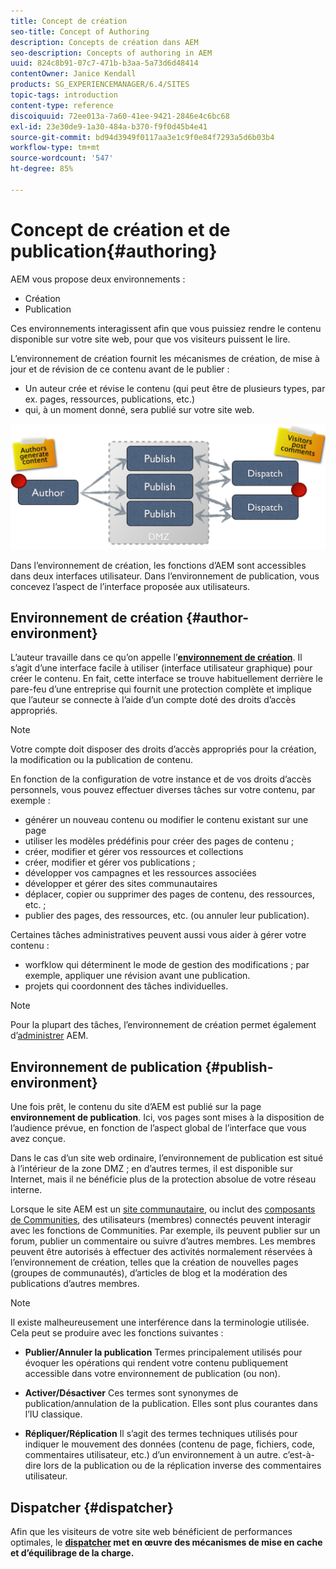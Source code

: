 ```yaml
---
title: Concept de création
seo-title: Concept of Authoring
description: Concepts de création dans AEM
seo-description: Concepts of authoring in AEM
uuid: 824c8b91-07c7-471b-b3aa-5a73d6d48414
contentOwner: Janice Kendall
products: SG_EXPERIENCEMANAGER/6.4/SITES
topic-tags: introduction
content-type: reference
discoiquuid: 72ee013a-7a60-41ee-9421-2846e4c6bc68
exl-id: 23e30de9-1a30-484a-b370-f9f0d45b4e41
source-git-commit: bd94d3949f0117aa3e1c9f0e84f7293a5d6b03b4
workflow-type: tm+mt
source-wordcount: '547'
ht-degree: 85%

---
```


# Concept de création et de publication{#authoring}

AEM vous propose deux environnements :

* Création
* Publication

Ces environnements interagissent afin que vous puissiez rendre le contenu disponible sur votre site web, pour que vos visiteurs puissent le lire.

L’environnement de création fournit les mécanismes de création, de mise à jour et de révision de ce contenu avant de le publier :

* Un auteur crée et révise le contenu (qui peut être de plusieurs types, par ex. pages, ressources, publications, etc.)
* qui, à un moment donné, sera publié sur votre site web.

![chlimage_1-289](assets/chlimage_1-289.png)

Dans l’environnement de création, les fonctions d’AEM sont accessibles dans deux interfaces utilisateur. Dans l’environnement de publication, vous concevez l’aspect de l’interface proposée aux utilisateurs.

## Environnement de création {#author-environment}

L’auteur travaille dans ce qu’on appelle l’**[environnement de création](/help/sites-authoring/home.md)**. Il s’agit d’une interface facile à utiliser (interface utilisateur graphique) pour créer le contenu. En fait, cette interface se trouve habituellement derrière le pare-feu d’une entreprise qui fournit une protection complète et implique que l’auteur se connecte à l’aide d’un compte doté des droits d’accès appropriés.

>[!NOTE]
>
>Votre compte doit disposer des droits d’accès appropriés pour la création, la modification ou la publication de contenu.

En fonction de la configuration de votre instance et de vos droits d’accès personnels, vous pouvez effectuer diverses tâches sur votre contenu, par exemple :

* générer un nouveau contenu ou modifier le contenu existant sur une page
* utiliser les modèles prédéfinis pour créer des pages de contenu ;
* créer, modifier et gérer vos ressources et collections
* créer, modifier et gérer vos publications ;
* développer vos campagnes et les ressources associées
* développer et gérer des sites communautaires
* déplacer, copier ou supprimer des pages de contenu, des ressources, etc. ;
* publier des pages, des ressources, etc. (ou annuler leur publication).

Certaines tâches administratives peuvent aussi vous aider à gérer votre contenu :

* worfklow qui déterminent le mode de gestion des modifications ; par exemple, appliquer une révision avant une publication.
* projets qui coordonnent des tâches individuelles.

>[!NOTE]
>
>Pour la plupart des tâches, l’environnement de création permet également d’[administrer](/help/sites-administering/home.md) AEM.

## Environnement de publication {#publish-environment}

Une fois prêt, le contenu du site d’AEM est publié sur la page **environnement de publication**. Ici, vos pages sont mises à la disposition de l’audience prévue, en fonction de l’aspect global de l’interface que vous avez conçue.

Dans le cas d’un site web ordinaire, l’environnement de publication est situé à l’intérieur de la zone DMZ ; en d’autres termes, il est disponible sur Internet, mais il ne bénéficie plus de la protection absolue de votre réseau interne.

Lorsque le site AEM est un [site communautaire](/help/communities/overview.md), ou inclut des [composants de Communities](/help/communities/author-communities.md), des utilisateurs (membres) connectés peuvent interagir avec les fonctions de Communities. Par exemple, ils peuvent publier sur un forum, publier un commentaire ou suivre d’autres membres. Les membres peuvent être autorisés à effectuer des activités normalement réservées à l’environnement de création, telles que la création de nouvelles pages (groupes de communautés), d’articles de blog et la modération des publications d’autres membres.

>[!NOTE]
>
>Il existe malheureusement une interférence dans la terminologie utilisée. Cela peut se produire avec les fonctions suivantes :
>
>* **Publier/Annuler la publication**
   >  Termes principalement utilisés pour évoquer les opérations qui rendent votre contenu publiquement accessible dans votre environnement de publication (ou non).
>
>* **Activer/Désactiver**
   >  Ces termes sont synonymes de publication/annulation de la publication. Elles sont plus courantes dans l’IU classique.
>
>* **Répliquer/Réplication**
   >  Il s’agit des termes techniques utilisés pour indiquer le mouvement des données (contenu de page, fichiers, code, commentaires utilisateur, etc.) d’un environnement à un autre. c’est-à-dire lors de la publication ou de la réplication inverse des commentaires utilisateur.
>


## Dispatcher {#dispatcher}

Afin que les visiteurs de votre site web bénéficient de performances optimales, le **[dispatcher](https://helpx.adobe.com/experience-manager/dispatcher/user-guide.html) met en œuvre des mécanismes de mise en cache et d’équilibrage de la charge.**
